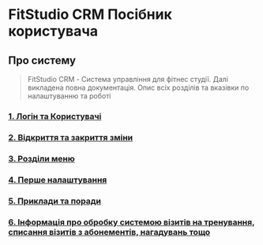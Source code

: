 # FitStudio CRM Посібник користувача

## Про систему

> FitStudio CRM - Система управління для фітнес студії. Далі викладена повна документація. Опис всіх розділів та вказівки по налаштуванню та роботі

### [1. Логін та Користувачі](/login/login)

### [2. Відкриття та закриття зміни](/pages/shifts)

### [3. Розділи меню](/menu/menu)

### [4. Перше налаштування](/pages/setup)

### [5. Приклади та поради](/pages/examples)

### [6. Інформація про обробку системою візитів на тренування, списання візитів з абонементів, нагадувань тощо](/pages/processing)